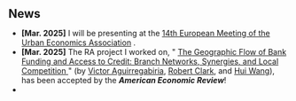 <h1 id="news"></h1>

<h2 style="margin: 30px 0px 10px;">News</h2>

<ul>
  <li><strong>[Mar. 2025]</strong> I will be presenting at the 
    <span style="color:#e74d3c">
      <a href="https://urbaneconomics.org/meetings/emuea2025/">14th European Meeting of the Urban Economics Association</a>
    </span>.
  </li>

  <li><strong>[Mar. 2025]</strong> The RA project I worked on, 
    "<span style="color:#e74d3c">
      <a href="https://www.aeaweb.org/articles?id=10.1257/aer.20200374&&from=f">
        The Geographic Flow of Bank Funding and Access to Credit: Branch Networks, Synergies, and Local Competition
      </a>
    </span>" (by 
    <span style="color:#e74d3c"><a href="https://sites.google.com/view/victoraguirregabiriaswebsite/home">Victor Aguirregabiria</a></span>, 
    <span style="color:#e74d3c"><a href="https://sites.google.com/site/robertclark09site/">Robert Clark</a></span>, and 
    <span style="color:#e74d3c"><a href="https://en.gsm.pku.edu.cn/faculty/jackie.wang/">Hui Wang</a></span>), 
    has been accepted by the <strong><em>American Economic Review</em></strong>!
  </li>

  <li>
  <div class="show-more-container">
    <div class="content" id="more-content-1" style="display: none;">
      <strong><strong>[Mar. 2025]</strong> I will be presenting at the 
    <span style="color:#e74d3c">
      <a href="https://urbaneconomics.org/meetings/emuea2025/">14th European Meeting of the Urban Economics Association</a></span>.
      <br>
      
      <strong>[Mar. 2025]</strong> The RA project I worked on, 
      "<span style="color:#e74d3c">
        <a href="https://www.aeaweb.org/articles?id=10.1257/aer.20200374&&from=f">
          The Geographic Flow of Bank Funding and Access to Credit: Branch Networks, Synergies, and Local Competition
        </a>
      </span>" (by 
      <span style="color:#e74d3c"><a href="https://sites.google.com/view/victoraguirregabiriaswebsite/home">Victor Aguirregabiria</a></span>, 
      <span style="color:#e74d3c"><a href="https://sites.google.com/site/robertclark09site/">Robert Clark</a></span>, and 
      <span style="color:#e74d3c"><a href="https://en.gsm.pku.edu.cn/faculty/jackie.wang/">Hui Wang</a></span>) 
      has been accepted by the <strong><em>American Economic Review</em></strong>!
      <br>
      <strong>[Jan. 2025]</strong> Our paper has been accepted for the 
      "<span style="color:#e74d3c">
        <a href="https://www.aeaweb.org/conference/2025/program/1986?q=eNqrVipOLS7OzM8LqSxIVbKqhnGVrJQMlWp1lJITS1LT84sqgXwlHaXE4uL8ZAizJLUoF8JKSYTKlmTmpkJYZZmp5SDDigoKgAKmBiCTChLTQbKGQA5cMHwsXCKQ">
          Climate Change Impact, Adaptation, and Resilience in the Developing World
        </a>
      </span>" session at ASSA 2025.
    </div>
    <button onclick="toggleContent('more-content-1', this)">Show More</button>
  </div>
</li>
</ul>

<script>
function toggleContent(id, button) {
  var content = document.getElementById(id);
  if (content.style.display === "none") {
    content.style.display = "block";
    button.textContent = "Show Less";
  } else {
    content.style.display = "none";
    button.textContent = "Show More";
  }
}
</script>
